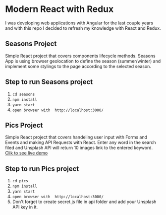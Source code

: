 # Modern React with Redux

I was developing web applications with Angular for the last couple years and with this repo I decided to refresh my knowledge with React and Redux.

## Seasons Project

Simple React project that covers components lifecycle methods. Seasons App is using browser geolocation to define the season (summer/winter) and implement some stylings to the page according to the selected season.

## Step to run Seasons project

1. `cd seasons`
2. `npm install`
3. `yarn start`
4. `open browser with  http://localhost:3000/`

## Pics Project

Simple React project that covers handeling user input with Forms and Events and making API Requests with React. Enter any word in the search filed and Unsplash API will return 10 images link to the entered keyword.
[Clik to see live demo](http://artprofi.react-unsplash-pics.surge.sh)

## Step to run Pics project

1. `cd pics`
2. `npm install`
3. `yarn start`
4. `open browser with  http://localhost:3000/`
5. Don't forget to create secret.js file in api folder and add your Unsplash API key in it.